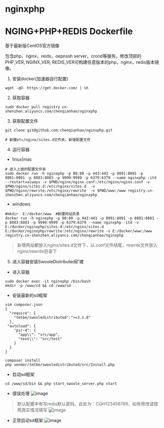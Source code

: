 # nginxphp


NGING+PHP+REDIS Dockerfile
=================

基于最新版CentOS官方镜像

包含php，nginx，reids，oepnssh server，crond等服务。修改顶部的PHP_VER, NGINX_VER, REDIS_VER可构建任意版本的php，nginx，redis版本镜像。

1. 安装docker(加速器自行配置)

```
wget -qO- https://get.docker.com/ | sh
```
2. 获取容器

```
sudo docker pull registry.cn-shenzhen.aliyuncs.com/chenqianhao/nginxphp
```
3. 获取配置文件

```
git clone git@github.com:chenqianhao/nginxphp.git

# 新建etc/nginx/sites.d文件夹，新增配置文件
```

4. 运行容器

- linux|mac
```
# 进入上面的配置文件夹
sudo docker run -h nginxphp -p 80:80 -p 443:443 -p 8091:8091 -p 8081:8081 -p 8083:8083 -p 9999:9999 -p 6379:6379 --name nginxphp -itd --restart=always -v $PWD/nginx/nginx.conf:/etc/nginx/nginx.conf -v $PWD/nginx/sites.d:/etc/nginx/sites.d  -v $PWD/nginx/rewrite:/etc/nginx/rewrite  -v $PWD/www:/www registry.cn-shenzhen.aliyuncs.com/chenqianhao/nginxphp

```
-  windows  
```
#mkdir  E:/docker/www  #新建网站目录
docker run -h nginxphp -p 80:80 -p 443:443 -p 8091:8091 -p 8081:8081 -p 8083:8083 -p 9999:9999 -p 6379:6379 --name nginxphp -itd -v E:/docker/nginxphp/sites.d:/etc/nginx/sites.d E:/docker/nginxphp/rewrite:/etc/nginx/rewrite -v E:/docker/www:/www registry.cn-shenzhen.aliyuncs.com/chenqianhao/nginxphp
```
> 新增网站都放入nginx/sites.d文件下，以.conf文件结尾，rewrite文件放入nginx/rewrite目录下

5. 进入容器安装SwooleDistributed矿建
* 进入容器
```
sudo docker exec -it nginxphp /bin/bash
mkdir -p /www/sd && cd /www/sd
```
* 安装最新的sd框架
```
vim composer.json
{
  "require": {
    "tmtbe/swooledistributed":">=3.1.8"
  },
 "autoload": {
    "psr-4": {
      "app\\": "src/app",
      "test\\": "src/test"
    }
  }
}
```
```
composer install
php vendor/tmtbe/swooledistributed/src/Install.php
```
* 启动sd框架
```
cd /www/sd/bin && php start_swoole_server.php start
```
* 错误处理
![image](http://oxnd75eqj.bkt.clouddn.com/UC20180402_145545.png)
> 默认配置中有写redis默认密码，此处为：CQH123456789，如有修改请按照真实情况填写
![image](http://oxnd75eqj.bkt.clouddn.com/UC20180402_150131.png)

* 正常启动sd框架
![image](http://oxnd75eqj.bkt.clouddn.com/UC20180402_150231.png)
